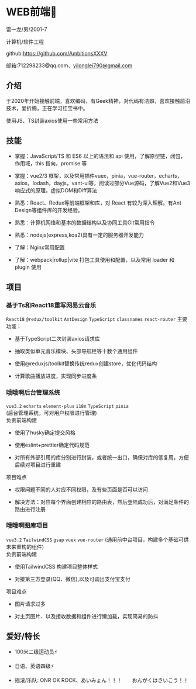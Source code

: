 # WEB前端👋

雷一龙/男/2001-7

计算机/软件工程

github:https://github.com/AmbitionsXXXV

邮箱:712298233\@qq.com、yilonglei790@gmail.com

## 介绍

于2020年开始接触前端，喜欢编码，有Geek精神，对代码有洁癖，喜欢接触前沿技术，爱折腾，正在学习红宝书中。

使用JS、TS封装axios使用一些常用方法

## 技能

*   掌握：JavaScript/TS 和 ES6 以上的语法和 api 使用，了解原型链，闭包，作用域，this 指向，promise 等

*   掌握：vue2/3 框架，以及常用插件vuex，pinia，vue-router，echarts，axios，lodash，dayjs，vant-ui等，阅读过部分Vue源码，了解Vue2和Vue3响应式的原理，虚拟DOM和Diff算法

*   熟悉：React、Redux等前端框架和库，对 React 有较为深入理解。有Ant Design等组件库的开发经验。 

*   熟悉：计算机网络和基本的数据结构以及协同工具Git常用指令
   
*   熟悉：nodejs(express,koa2)具有一定的服务器开发能力

*   了解：Nginx常用配置

*   了解：webpack|rollup|vite 打包工具使用和配置，以及常用 loader 和 plugin 使用

##  项目
### 基于Ts和React18重写网易云音乐
`React18` `@redux/toolkit` `AntDesign` `TypeScript` `classnames` `react-router`
主要功能：
* 基于TypeScript二次封装axios请求库

* 抽取类似单元音乐模块、头部导航栏等十数个通用组件

* 使用@reduxjs/toolkit替换传统redux创建store，优化代码结构

* 计算歌曲播放进度，实现同步进度条

### 哦哦啊后台管理系统
`vue3.2` `echarts` `element-plus` `i18n` `TypeScript` `pinia`   
(后台管理系统，可对用户权限进行管理)  
负责前端构建
*  使用了husky确定提交风格

*  使用eslint+prettier确定代码规范

*  对所有外部引用的库分别进行封装，或者统一出口，确保对库的低复用，方便后续对项目进行重建

项目难点
*  权限问题不同的人对应不同权限，及有些页面是否可以访问

*  解决方法：对应每个界面创建相应的路由表，然后登陆成功后，对满足条件的路由进行注册

###  哦哦啊图库项目
`vue3.2` `TailwindCSS` `gsap` `vuex`  `vue-router`
(通用前中台项目，构建多个基础可供未来重构的组件)  
负责前端构建
*  使用TailwindCSS 构建项目整体样式

*  对接第三方登录(QQ、微信),以及可调出支付宝支付

项目难点
*  图片请求过多

*  对主页图片、以及接收数据和组件进行懒加载，实现简易的防抖

## 爱好/特长

*   100米二级运动员⚡

*   日语、英语四级⚡

*   摇滚/乐队: ONR OK ROCK、あいみょん！！！　　おんがくはさいこう！！

<!--
**AmbitionsXXXV/AmbitionsXXXV** is a ✨ _special_ ✨ repository because its `README.md` (this file) appears on your GitHub profile.

Here are some ideas to get you started:

- 🔭 I’m currently working on ...
- 🌱 I’m currently learning ...
- 👯 I’m looking to collaborate on ...
- 🤔 I’m looking for help with ...
- 💬 Ask me about ...
- 📫 How to reach me: ...
- 😄 Pronouns: ...
- ⚡ Fun fact: ...
-->
